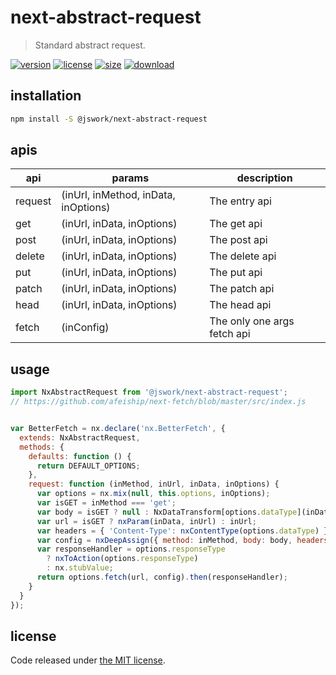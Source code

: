 # next-abstract-request
> Standard abstract request.

[![version][version-image]][version-url]
[![license][license-image]][license-url]
[![size][size-image]][size-url]
[![download][download-image]][download-url]

## installation
```bash
npm install -S @jswork/next-abstract-request
```

## apis
| api     | params                               | description                 |
| ------- | ------------------------------------ | --------------------------- |
| request | (inUrl, inMethod, inData, inOptions) | The entry api               |
| get     | (inUrl, inData, inOptions)           | The get api                 |
| post    | (inUrl, inData, inOptions)           | The post api                |
| delete  | (inUrl, inData, inOptions)           | The delete api              |
| put     | (inUrl, inData, inOptions)           | The put api                 |
| patch   | (inUrl, inData, inOptions)           | The patch api               |
| head    | (inUrl, inData, inOptions)           | The head api                |
| fetch   | (inConfig)                           | The only one args fetch api |



## usage
```js
import NxAbstractRequest from '@jswork/next-abstract-request';
// https://github.com/afeiship/next-fetch/blob/master/src/index.js


var BetterFetch = nx.declare('nx.BetterFetch', {
  extends: NxAbstractRequest,
  methods: {
    defaults: function () {
      return DEFAULT_OPTIONS;
    },
    request: function (inMethod, inUrl, inData, inOptions) {
      var options = nx.mix(null, this.options, inOptions);
      var isGET = inMethod === 'get';
      var body = isGET ? null : NxDataTransform[options.dataType](inData);
      var url = isGET ? nxParam(inData, inUrl) : inUrl;
      var headers = { 'Content-Type': nxContentType(options.dataType) };
      var config = nxDeepAssign({ method: inMethod, body: body, headers: headers }, options);
      var responseHandler = options.responseType
        ? nxToAction(options.responseType)
        : nx.stubValue;
      return options.fetch(url, config).then(responseHandler);
    }
  }
});
```

## license
Code released under [the MIT license](https://github.com/afeiship/next-abstract-request/blob/master/LICENSE.txt).

[version-image]: https://img.shields.io/npm/v/@jswork/next-abstract-request
[version-url]: https://npmjs.org/package/@jswork/next-abstract-request

[license-image]: https://img.shields.io/npm/l/@jswork/next-abstract-request
[license-url]: https://github.com/afeiship/next-abstract-request/blob/master/LICENSE.txt

[size-image]: https://img.shields.io/bundlephobia/minzip/@jswork/next-abstract-request
[size-url]: https://github.com/afeiship/next-abstract-request/blob/master/dist/next-abstract-request.min.js

[download-image]: https://img.shields.io/npm/dm/@jswork/next-abstract-request
[download-url]: https://www.npmjs.com/package/@jswork/next-abstract-request

